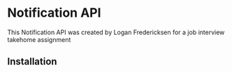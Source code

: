 # Notification API

This Notification API was created by Logan Fredericksen for a job interview takehome assignment

## Installation
